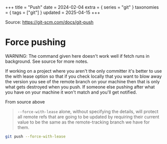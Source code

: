 +++
title = "Push"
date = 2024-02-04
extra = { series = "git" }
taxonomies = { tags = ["git"] }
updated = 2025-04-15
+++

Source: <https://git-scm.com/docs/git-push>

# Force pushing

WARNING: The command given here doesn't work well if fetch runs in background. See source for more notes.

If working on a project where you aren't the only committer it's better to use the with lease option so that if you check locally that you want to blow away the version you see of the remote branch on your machine then that is only what gets destroyed when you push.
If someone else pushing after what you have on your machine it won't match and you'll get notified.

From source above

> `--force-with-lease` alone, without specifying the details, will protect all remote refs that are going to be updated by requiring their current value to be the same as the remote-tracking branch we have for them.

```sh
git push --force-with-lease
```

